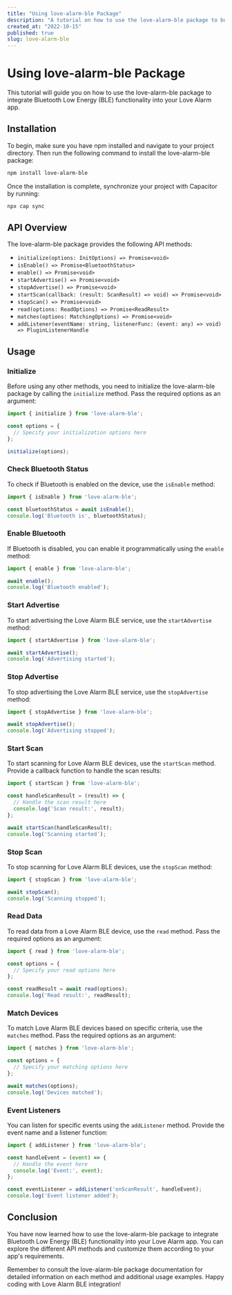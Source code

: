 ```yaml
---
title: "Using love-alarm-ble Package"
description: "A tutorial on how to use the love-alarm-ble package to build a Bluetooth Low Energy (BLE) integration for Love Alarm app."
created_at: "2022-10-15"
published: true
slug: love-alarm-ble
---
```

# Using love-alarm-ble Package

This tutorial will guide you on how to use the love-alarm-ble package to integrate Bluetooth Low Energy (BLE) functionality into your Love Alarm app.

## Installation

To begin, make sure you have npm installed and navigate to your project directory. Then run the following command to install the love-alarm-ble package:

```bash
npm install love-alarm-ble
```

Once the installation is complete, synchronize your project with Capacitor by running:

```bash
npx cap sync
```

## API Overview

The love-alarm-ble package provides the following API methods:

- `initialize(options: InitOptions) => Promise<void>`
- `isEnable() => Promise<BluetoothStatus>`
- `enable() => Promise<void>`
- `startAdvertise() => Promise<void>`
- `stopAdvertise() => Promise<void>`
- `startScan(callback: (result: ScanResult) => void) => Promise<void>`
- `stopScan() => Promise<void>`
- `read(options: ReadOptions) => Promise<ReadResult>`
- `matches(options: MatchingOptions) => Promise<void>`
- `addListener(eventName: string, listenerFunc: (event: any) => void) => PluginListenerHandle`

## Usage

### Initialize

Before using any other methods, you need to initialize the love-alarm-ble package by calling the `initialize` method. Pass the required options as an argument:

```typescript
import { initialize } from 'love-alarm-ble';

const options = {
  // Specify your initialization options here
};

initialize(options);
```

### Check Bluetooth Status

To check if Bluetooth is enabled on the device, use the `isEnable` method:

```typescript
import { isEnable } from 'love-alarm-ble';

const bluetoothStatus = await isEnable();
console.log('Bluetooth is', bluetoothStatus);
```

### Enable Bluetooth

If Bluetooth is disabled, you can enable it programmatically using the `enable` method:

```typescript
import { enable } from 'love-alarm-ble';

await enable();
console.log('Bluetooth enabled');
```

### Start Advertise

To start advertising the Love Alarm BLE service, use the `startAdvertise` method:

```typescript
import { startAdvertise } from 'love-alarm-ble';

await startAdvertise();
console.log('Advertising started');
```

### Stop Advertise

To stop advertising the Love Alarm BLE service, use the `stopAdvertise` method:

```typescript
import { stopAdvertise } from 'love-alarm-ble';

await stopAdvertise();
console.log('Advertising stopped');
```

### Start Scan

To start scanning for Love Alarm BLE devices, use the `startScan` method. Provide a callback function to handle the scan results:

```typescript
import { startScan } from 'love-alarm-ble';

const handleScanResult = (result) => {
  // Handle the scan result here
  console.log('Scan result:', result);
};

await startScan(handleScanResult);
console.log('Scanning started');
```

### Stop Scan

To stop scanning for Love Alarm BLE devices, use the `stopScan` method:

```typescript
import { stopScan } from 'love-alarm-ble';

await stopScan();
console.log('Scanning stopped');
```

### Read Data

To read data from a Love Alarm BLE device, use the `read` method. Pass the required options as an argument:

```typescript
import { read } from 'love-alarm-ble';

const options = {
  // Specify your read options here
};

const readResult = await read(options);
console.log('Read result:', readResult);
```

### Match Devices

To match Love Alarm BLE devices based on specific criteria, use the `matches` method. Pass the required options as an argument:

```typescript
import { matches } from 'love-alarm-ble';

const options = {
  // Specify your matching options here
};

await matches(options);
console.log('Devices matched');
```

### Event Listeners

You can listen for specific events using the `addListener` method. Provide the event name and a listener function:

```typescript
import { addListener } from 'love-alarm-ble';

const handleEvent = (event) => {
  // Handle the event here
  console.log('Event:', event);
};

const eventListener = addListener('onScanResult', handleEvent);
console.log('Event listener added');
```

## Conclusion

You have now learned how to use the love-alarm-ble package to integrate Bluetooth Low Energy (BLE) functionality into your Love Alarm app. You can explore the different API methods and customize them according to your app's requirements.

Remember to consult the love-alarm-ble package documentation for detailed information on each method and additional usage examples. Happy coding with Love Alarm BLE integration!